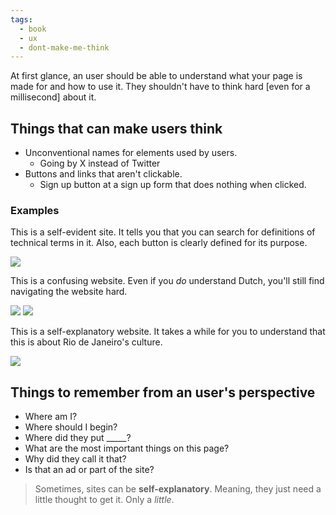 ```yaml
---
tags:
  - book
  - ux
  - dont-make-me-think
---
```

At first glance, an user should be able to understand what your page is made for and how to use it. They shouldn't have to think hard [even for a millisecond] about it.
## Things that can make users think
- Unconventional names for elements used by users.
	- Going by X instead of Twitter
- Buttons and links that aren't clickable.
	- Sign up button at a sign up form that does nothing when clicked.

### Examples

This is a self-evident site. It tells you that you can search for definitions of technical terms in it. Also, each button is clearly defined for its purpose.

![](https://i.imgur.com/mcvQqF4.png)

This is a confusing website. Even if you *do* understand Dutch, you'll still find navigating the website hard.

![](https://i.imgur.com/UZ0YfSz.png)
![](https://i.imgur.com/yRgAATj.png)

This is a self-explanatory website. It takes a while for you to understand that this is about Rio de Janeiro's culture.

![](https://i.imgur.com/i5AEh8A.png)


## Things to remember from an user's perspective
- Where am I?
- Where should I begin?
- Where did they put _____?
- What are the most important things on this page? 
- Why did they call it that? 
- Is that an ad or part of the site?

> Sometimes, sites can be **self-explanatory**. Meaning, they just need a little thought to get it. Only a *little*.

